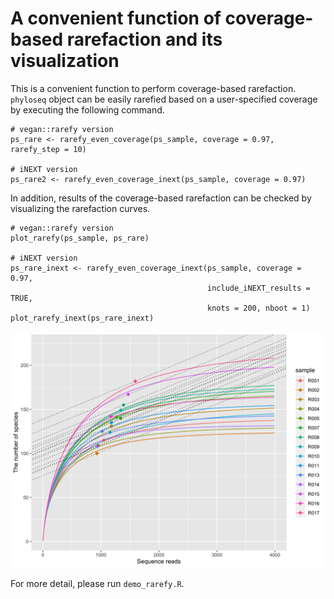# A convenient function of coverage-based rarefaction and its visualization
This is a convenient function to perform coverage-based rarefaction. `phyloseq` object can be easily rarefied based on a user-specified coverage by executing the following command.

```{r}
# vegan::rarefy version
ps_rare <- rarefy_even_coverage(ps_sample, coverage = 0.97, rarefy_step = 10)

# iNEXT version
ps_rare2 <- rarefy_even_coverage_inext(ps_sample, coverage = 0.97)
```

In addition, results of the coverage-based rarefaction can be checked by visualizing the rarefaction curves.

```{r}
# vegan::rarefy version
plot_rarefy(ps_sample, ps_rare)

# iNEXT version
ps_rare_inext <- rarefy_even_coverage_inext(ps_sample, coverage = 0.97,
                                            include_iNEXT_results = TRUE,
                                            knots = 200, nboot = 1)
plot_rarefy_inext(ps_rare_inext)
```

<img src="img/rarefy_plot.png" width="800px">

For more detail, please run `demo_rarefy.R`.